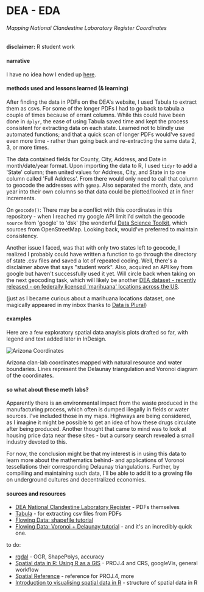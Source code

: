 # DEA - EDA 
###### Mapping National Clandestine Laboratory Register Coordinates

**disclaimer:** R student work

#### narrative

I have no idea how I ended up [here](http://www.dea.gov/clan-lab/clan-lab.shtml). 


#### methods used and lessons learned (& learning)

After finding the data in PDFs on the DEA's website, I used Tabula to extract them as csvs. For some of the longer PDFs I had to go back to tabula a couple of times because of errant columns.  While this could have been done in `dplyr`, the ease of using Tabula saved time and kept the process consistent for extracting data on each state. Learned not to blindly use automated functions; and that a quick scan of longer PDFs would've saved even more time - rather than going back and re-extracting the same data 2, 3, or more times. 

The data contained fields for County, City, Address, and Date in month/date/year format. Upon importing the data to R, I used `tidyr` to add a 'State' column; then united values for Address, City, and State in to one column called 'Full Address'. From there would only need to call that column to geocode the addresses with `ggmap`. Also separated the month, date, and year into their own columns so that data could be plotted/looked at in finer increments. 

On `geocode()`: There may be a conflict with this coordinates in this repository - when I reached my google API limit I'd switch the geocode `source` from 'google' to 'dsk' (the wonderful [Data Science Toolkit](http://www.datasciencetoolkit.org/about), which sources from OpenStreetMap. Looking back, would've preferred to maintain consistency.

Another issue I faced, was that with only two states left to geocode, I realized I probably could have written a function to go through the directory of state .csv files and saved a lot of repeated coding. Well, there's a disclaimer above that says "student work". Also, acquired an API key from google but haven't successfully used it yet. Will circle back when taking on the next geocoding task, which will likely be another [DEA dataset - recently released - on federally licensed 'marihuana' locations across the US](http://birrenbach.com/INSTITUTE/foia/dea/). 

(just as I became curious about a marihuana locations dataset, one magically appeared in my inbox thanks to [Data is Plural](https://tinyletter.com/data-is-plural))

#### examples 

Here are a few exploratory spatial data anaylsis plots drafted so far, with legend and text added later in InDesign. 

![Arizona Coordinates](http://pi.mozzarella.website/DEA-EDA/pages/AZ.jpg "Arizona Coordinates")

Arizona clan-lab coordinates mapped with natural resource and water boundaries. Lines represent the Delaunay triangulation and Voronoi diagram of the coordinates. 

#### so what about these meth labs? 

Apparently there is an environmental impact from the waste produced in the manufacturing process, which often is dumped illegally in fields or water sources. I've included those in my maps. Highways are being considered, as I imagine it might be possible to get an idea of how these drugs circulate after being produced. Another thought that came to mind was to look at housing price data near these sites - but a cursory search revealed a small industry devoted to this. 

For now, the conclusion might be that my interest is in using this data to learn more about the mathematics behind- and applications of Voronoi tessellations their corresponding Delaunay triangulations. Further, by compiliing and maintaining such data, I'll be able to add it to a growing file on underground cultures and decentralized economies. 

#### sources and resources

- [DEA National Clandestine Laboratory Register](http://www.dea.gov/clan-lab/clan-lab.shtml) - PDFs themselves
- [Tabula](http://tabula.technology/) - for extracting csv files from PDFs
- [Flowing Data: shapefile tutorial](http://flowingdata.com/2014/11/20/mapping-data-in-shapefile-format-with-r/)
- [Flowing Data: Voronoi + Delaunay tutorial](http://flowingdata.com/2016/04/12/voronoi-diagram-and-delaunay-triangulation-in-r/) - and it's an incredibly quick one. 

to do:

- [rgdal](https://cran.r-project.org/web/packages/rgdal/rgdal.pdf) - OGR, ShapePolys, accuracy
- [Spatial data in R: Using R as a GIS](https://pakillo.github.io/R-GIS-tutorial/) - PROJ.4 and CRS, googleVis, general workflow
- [Spatial Reference](http://www.spatialreference.org/) - reference for PROJ.4, more
- [Introduction to visualising spatial data in R](https://cran.r-project.org/doc/contrib/intro-spatial-rl.pdf) - structure of spatial data in R

